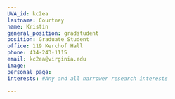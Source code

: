 ```yaml
---
UVA_id: kc2ea
lastname: Courtney
name: Kristin
general_position: gradstudent
position: Graduate Student
office: 119 Kerchof Hall
phone: 434-243-1115
email: kc2ea@virginia.edu
image:
personal_page:
interests: #Any and all narrower research interests

---
```

